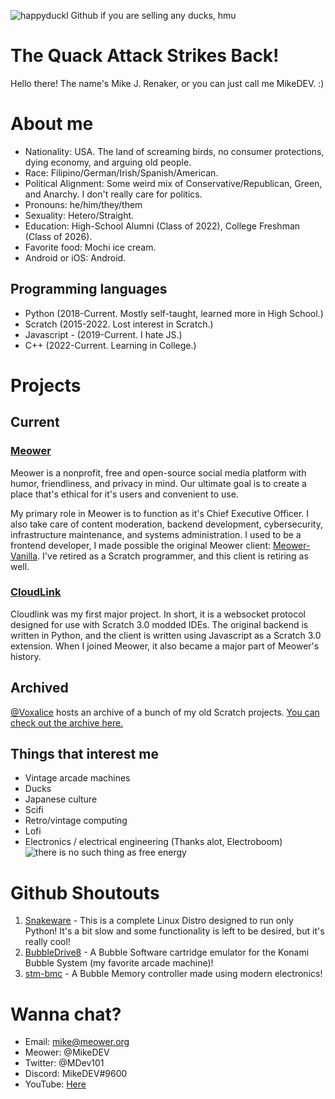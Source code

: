 ![happyduckl](https://user-images.githubusercontent.com/12957745/212131163-fc58ad67-7b74-4623-8aa1-4aa0bef393ad.PNG)
Github if you are selling any ducks, hmu

# The Quack Attack Strikes Back!

Hello there! The name's Mike J. Renaker, or you can just call me MikeDEV. :)

# About me
* Nationality: USA. The land of screaming birds, no consumer protections, dying economy, and arguing old people.
* Race: Filipino/German/Irish/Spanish/American.
* Political Alignment: Some weird mix of Conservative/Republican, Green, and Anarchy. I don't really care for politics.
* Pronouns: he/him/they/them
* Sexuality: Hetero/Straight.
* Education: High-School Alumni (Class of 2022), College Freshman (Class of 2026).
* Favorite food: Mochi ice cream.
* Android or iOS: Android.

## Programming languages
* Python (2018-Current. Mostly self-taught, learned more in High School.)
* Scratch (2015-2022. Lost interest in Scratch.)
* Javascript - (2019-Current. I hate JS.)
* C++ (2022-Current. Learning in College.)

# Projects
## Current
### [Meower](https://github.com/meower-media-co/)
Meower is a nonprofit, free and open-source social media platform with humor, friendliness, and privacy in mind. Our ultimate goal is to create a place that's ethical for it's users and convenient to use. 

My primary role in Meower is to function as it's Chief Executive Officer. I also take care of content moderation, backend development, cybersecurity, infrastructure maintenance, and systems administration. I used to be a frontend developer, I made possible the original Meower client: [Meower-Vanilla](https://github.com/meower-media-co/Meower-Vanilla). I've retired as a Scratch programmer, and this client is retiring as well.

### [CloudLink](https://github.com/MikeDev101/cloudlink)
Cloudlink was my first major project. In short, it is a websocket protocol designed for use with Scratch 3.0 modded IDEs. The original backend is written in Python, and the client is written using Javascript as a Scratch 3.0 extension. When I joined Meower, it also became a major part of Meower's history.

## Archived
[@Voxalice](https://github.com/Voxalice/) hosts an archive of a bunch of my old Scratch projects. [You can check out the archive here.](https://github.com/Voxalice/MikeDEV-Archive/tree/main)

## Things that interest me
* Vintage arcade machines
* Ducks
* Japanese culture
* Scifi
* Retro/vintage computing
* Lofi
* Electronics / electrical engineering (Thanks alot, Electroboom)
![there is no such thing as free energy](https://user-images.githubusercontent.com/12957745/216058382-296918eb-5d55-410e-ac4b-1354f8056e3a.png)

# Github Shoutouts
1. [Snakeware](https://github.com/joshiemoore/snakeware) - This is a complete Linux Distro designed to run only Python! It's a bit slow and some functionality is left to be desired, but it's really cool!
2. [BubbleDrive8](https://github.com/ika-musume/BubbleDrive8) - A Bubble Software cartridge emulator for the Konami Bubble System (my favorite arcade machine)!
3. [stm-bmc](https://github.com/evilwombat/stm-bmc) - A Bubble Memory controller made using modern electronics!

# Wanna chat?
* Email: mike@meower.org
* Meower: @MikeDEV
* Twitter: @MDev101
* Discord: MikeDEV#9600
* YouTube: [Here](https://www.youtube.com/@mikedev101)
